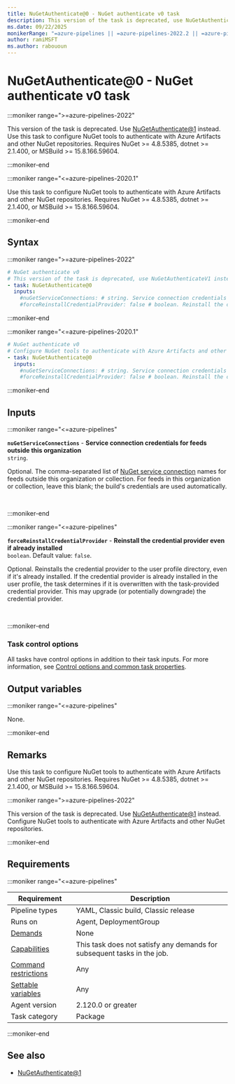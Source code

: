```yaml
---
title: NuGetAuthenticate@0 - NuGet authenticate v0 task
description: This version of the task is deprecated, use NuGetAuthenticateV1 instead. Configure NuGet tools to authenticate with Azure Artifacts and other NuGet repositories. Requires NuGet >= 4.8.5385, dotnet >= 2.1.400, or MSBuild >= 15.8.166.59604.
ms.date: 09/22/2025
monikerRange: "=azure-pipelines || =azure-pipelines-2022.2 || =azure-pipelines-2022.1 || =azure-pipelines-2022 || =azure-pipelines-2020.1 || =azure-pipelines-2020"
author: ramiMSFT
ms.author: rabououn
---
```


# NuGetAuthenticate@0 - NuGet authenticate v0 task

<!-- :::description::: -->
:::moniker range=">=azure-pipelines-2022"

<!-- :::editable-content name="description"::: -->
This version of the task is deprecated. Use [NuGetAuthenticate@1](nuget-authenticate-v1.md) instead. Use this task to configure NuGet tools to authenticate with Azure Artifacts and other NuGet repositories. Requires NuGet >= 4.8.5385, dotnet >= 2.1.400, or MSBuild >= 15.8.166.59604.
<!-- :::editable-content-end::: -->

<!-- This task is deprecated. -->

:::moniker-end

:::moniker range="<=azure-pipelines-2020.1"

<!-- :::editable-content name="description"::: -->
Use this task to configure NuGet tools to authenticate with Azure Artifacts and other NuGet repositories. Requires NuGet >= 4.8.5385, dotnet >= 2.1.400, or MSBuild >= 15.8.166.59604.
<!-- :::editable-content-end::: -->

:::moniker-end
<!-- :::description-end::: -->

<!-- :::syntax::: -->
## Syntax

:::moniker range=">=azure-pipelines-2022"

```yaml
# NuGet authenticate v0
# This version of the task is deprecated, use NuGetAuthenticateV1 instead. Configure NuGet tools to authenticate with Azure Artifacts and other NuGet repositories. Requires NuGet >= 4.8.5385, dotnet >= 2.1.400, or MSBuild >= 15.8.166.59604.
- task: NuGetAuthenticate@0
  inputs:
    #nuGetServiceConnections: # string. Service connection credentials for feeds outside this organization. 
    #forceReinstallCredentialProvider: false # boolean. Reinstall the credential provider even if already installed. Default: false.
```

:::moniker-end

:::moniker range="<=azure-pipelines-2020.1"

```yaml
# NuGet authenticate v0
# Configure NuGet tools to authenticate with Azure Artifacts and other NuGet repositories. Requires NuGet >= 4.8.5385, dotnet >= 2.1.400, or MSBuild >= 15.8.166.59604.
- task: NuGetAuthenticate@0
  inputs:
    #nuGetServiceConnections: # string. Service connection credentials for feeds outside this organization. 
    #forceReinstallCredentialProvider: false # boolean. Reinstall the credential provider even if already installed. Default: false.
```

:::moniker-end
<!-- :::syntax-end::: -->

<!-- :::inputs::: -->
## Inputs

<!-- :::item name="nuGetServiceConnections"::: -->
:::moniker range="<=azure-pipelines"

**`nuGetServiceConnections`** - **Service connection credentials for feeds outside this organization**<br>
`string`.<br>
<!-- :::editable-content name="helpMarkDown"::: -->
Optional. The comma-separated list of [NuGet service connection](/azure/devops/pipelines/library/service-endpoints#nuget-service-connection) names for feeds outside this organization or collection. For feeds in this organization or collection, leave this blank; the build's credentials are used automatically.
<!-- :::editable-content-end::: -->
<br>

:::moniker-end
<!-- :::item-end::: -->
<!-- :::item name="forceReinstallCredentialProvider"::: -->
:::moniker range="<=azure-pipelines"

**`forceReinstallCredentialProvider`** - **Reinstall the credential provider even if already installed**<br>
`boolean`. Default value: `false`.<br>
<!-- :::editable-content name="helpMarkDown"::: -->
Optional. Reinstalls the credential provider to the user profile directory, even if it's already installed. If the credential provider is already installed in the user profile, the task determines if it is overwritten with the task-provided credential provider. This may upgrade (or potentially downgrade) the credential provider.
<!-- :::editable-content-end::: -->
<br>

:::moniker-end
<!-- :::item-end::: -->

### Task control options

All tasks have control options in addition to their task inputs. For more information, see [Control options and common task properties](/azure/devops/pipelines/yaml-schema/steps-task#common-task-properties).
<!-- :::inputs-end::: -->

<!-- :::outputVariables::: -->
## Output variables

:::moniker range="<=azure-pipelines"

None.

:::moniker-end
<!-- :::outputVariables-end::: -->

<!-- :::remarks::: -->
<!-- :::editable-content name="remarks"::: -->
## Remarks

Use this task to configure NuGet tools to authenticate with Azure Artifacts and other NuGet repositories. Requires NuGet >= 4.8.5385, dotnet >= 2.1.400, or MSBuild >= 15.8.166.59604.

:::moniker range=">=azure-pipelines-2022"

This version of the task is deprecated. Use [NuGetAuthenticate@1](nuget-authenticate-v1.md) instead. Configure NuGet tools to authenticate with Azure Artifacts and other NuGet repositories.

:::moniker-end
<!-- :::editable-content-end::: -->
<!-- :::remarks-end::: -->

<!-- :::examples::: -->
<!-- :::editable-content name="examples"::: -->
<!-- :::editable-content-end::: -->
<!-- :::examples-end::: -->

<!-- :::properties::: -->
## Requirements

:::moniker range="<=azure-pipelines"

| Requirement | Description |
|-------------|-------------|
| Pipeline types | YAML, Classic build, Classic release |
| Runs on | Agent, DeploymentGroup |
| [Demands](/azure/devops/pipelines/process/demands) | None |
| [Capabilities](/azure/devops/pipelines/agents/agents#capabilities) | This task does not satisfy any demands for subsequent tasks in the job. |
| [Command restrictions](/azure/devops/pipelines/security/templates#agent-logging-command-restrictions) | Any |
| [Settable variables](/azure/devops/pipelines/security/templates#agent-logging-command-restrictions) | Any |
| Agent version |  2.120.0 or greater |
| Task category | Package |

:::moniker-end
<!-- :::properties-end::: -->

<!-- :::see-also::: -->
<!-- :::editable-content name="seeAlso"::: -->
## See also

* [NuGetAuthenticate@1](nuget-authenticate-v1.md)
<!-- :::editable-content-end::: -->
<!-- :::see-also-end::: -->
